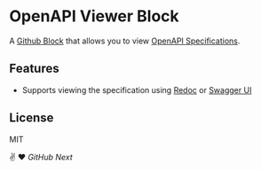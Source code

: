 # OpenAPI Viewer Block

A [Github Block](https://blocks.githubnext.com/) that allows you to view [OpenAPI Specifications](https://swagger.io/specification/).


## Features

- Supports viewing the specification using [Redoc](https://redocly.com/redoc/) or [Swagger UI](https://swagger.io/tools/swagger-ui/)

## License

MIT

✌️ ❤️
_GitHub Next_
